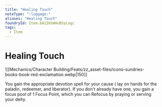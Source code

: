 ```yaml
---
title: "Healing Touch"
noteType: ":luggage:"
aliases: "Healing Touch"
foundryId: Item.bAIIH1WHvBSyLogc
tags:
  - Item
---
```


# Healing Touch
![[Mechanics/Character Building/Feats/zz_asset-files/icons-sundries-books-book-red-exclamation.webp|150]]

You gain the appropriate devotion spell for your cause ( lay on hands for the paladin, redeemer, and liberator). If you don't already have one, you gain a focus pool of 1 Focus Point, which you can Refocus by praying or serving your deity.
